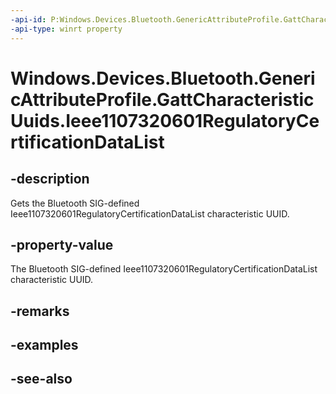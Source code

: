 ```yaml
---
-api-id: P:Windows.Devices.Bluetooth.GenericAttributeProfile.GattCharacteristicUuids.Ieee1107320601RegulatoryCertificationDataList
-api-type: winrt property
---
```


<!-- Property syntax
public System.Guid Ieee1107320601RegulatoryCertificationDataList { get; }
-->

# Windows.Devices.Bluetooth.GenericAttributeProfile.GattCharacteristicUuids.Ieee1107320601RegulatoryCertificationDataList

## -description
Gets the Bluetooth SIG-defined Ieee1107320601RegulatoryCertificationDataList characteristic UUID.

## -property-value
The Bluetooth SIG-defined Ieee1107320601RegulatoryCertificationDataList characteristic UUID.

## -remarks

## -examples

## -see-also
